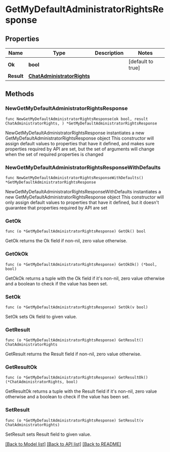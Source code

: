 # GetMyDefaultAdministratorRightsResponse

## Properties

Name | Type | Description | Notes
------------ | ------------- | ------------- | -------------
**Ok** | **bool** |  | [default to true]
**Result** | [**ChatAdministratorRights**](ChatAdministratorRights.md) |  | 

## Methods

### NewGetMyDefaultAdministratorRightsResponse

`func NewGetMyDefaultAdministratorRightsResponse(ok bool, result ChatAdministratorRights, ) *GetMyDefaultAdministratorRightsResponse`

NewGetMyDefaultAdministratorRightsResponse instantiates a new GetMyDefaultAdministratorRightsResponse object
This constructor will assign default values to properties that have it defined,
and makes sure properties required by API are set, but the set of arguments
will change when the set of required properties is changed

### NewGetMyDefaultAdministratorRightsResponseWithDefaults

`func NewGetMyDefaultAdministratorRightsResponseWithDefaults() *GetMyDefaultAdministratorRightsResponse`

NewGetMyDefaultAdministratorRightsResponseWithDefaults instantiates a new GetMyDefaultAdministratorRightsResponse object
This constructor will only assign default values to properties that have it defined,
but it doesn't guarantee that properties required by API are set

### GetOk

`func (o *GetMyDefaultAdministratorRightsResponse) GetOk() bool`

GetOk returns the Ok field if non-nil, zero value otherwise.

### GetOkOk

`func (o *GetMyDefaultAdministratorRightsResponse) GetOkOk() (*bool, bool)`

GetOkOk returns a tuple with the Ok field if it's non-nil, zero value otherwise
and a boolean to check if the value has been set.

### SetOk

`func (o *GetMyDefaultAdministratorRightsResponse) SetOk(v bool)`

SetOk sets Ok field to given value.


### GetResult

`func (o *GetMyDefaultAdministratorRightsResponse) GetResult() ChatAdministratorRights`

GetResult returns the Result field if non-nil, zero value otherwise.

### GetResultOk

`func (o *GetMyDefaultAdministratorRightsResponse) GetResultOk() (*ChatAdministratorRights, bool)`

GetResultOk returns a tuple with the Result field if it's non-nil, zero value otherwise
and a boolean to check if the value has been set.

### SetResult

`func (o *GetMyDefaultAdministratorRightsResponse) SetResult(v ChatAdministratorRights)`

SetResult sets Result field to given value.



[[Back to Model list]](../README.md#documentation-for-models) [[Back to API list]](../README.md#documentation-for-api-endpoints) [[Back to README]](../README.md)


